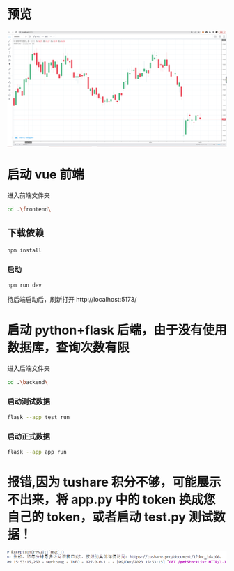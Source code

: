 # 预览

![image](image.png)

# 启动 vue 前端

进入前端文件夹

```sh
cd .\frontend\
```

## 下载依赖

```sh
npm install
```

### 启动

```sh
npm run dev
```

待后端启动后，刷新打开 http://localhost:5173/


# 启动 python+flask 后端，由于没有使用数据库，查询次数有限

进入后端文件夹

```sh
cd .\backend\
```

### 启动测试数据

```sh
flask --app test run
```

### 启动正式数据

```sh
flask --app app run
```

# 报错,因为 tushare 积分不够，可能展示不出来，将 app.py 中的 token 换成您自己的 token，或者启动 test.py 测试数据！

![image](image1.png)
